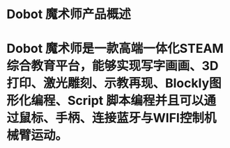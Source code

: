 # Dobot 魔术师产品概述

# Dobot 魔术师是一款高端一体化STEAM综合教育平台，能够实现写字画画、3D打印、激光雕刻、示教再现、Blockly图形化编程、Script 脚本编程并且可以通过鼠标、手柄、连接蓝牙与WIFI控制机械臂运动。



